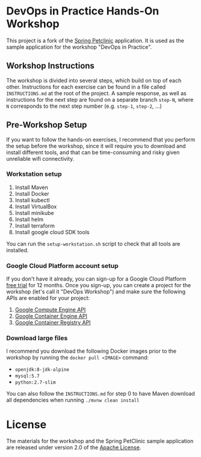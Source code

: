 # DevOps in Practice Hands-On Workshop

This project is a fork of the [Spring Petclinic](https://github.com/spring-projects/spring-petclinic)
application. It is used as the sample application for the workshop "DevOps in Practice".

## Workshop Instructions

The workshop is divided into several steps, which build on top of each other. Instructions for
each exercise can be found in a file called `INSTRUCTIONS.md` at the root of the project. A
sample response, as well as instructions for the next step are found on a separate branch `step-N`,
where `N` corresponds to the next step number (e.g. `step-1`, `step-2`, ...)

## Pre-Workshop Setup

If you want to follow the hands-on exercises, I recommend that you perform the setup before
the workshop, since it will require you to download and install different tools, and that can
be time-consuming and risky given unreliable wifi connectivity.

### Workstation setup

1. Install Maven
2. Install Docker
3. Install kubectl
4. Install VirtualBox
5. Install minikube
6. Install helm
7. Install terraform
8. Install google cloud SDK tools

You can run the `setup-workstation.sh` script to check that all tools are installed.

### Google Cloud Platform account setup

If you don't have it already, you can sign-up for a Google Cloud Platform
[free trial](https://cloud.google.com/free/) for 12 months. Once you sign-up,
you can create a project for the workshop (let's call it "DevOps Workshop") and
make sure the following APIs are enabled for your project:

1. [Google Compute Engine API](https://console.cloud.google.com/apis/api/compute.googleapis.com/overview)
2. [Google Container Engine API](https://console.cloud.google.com/apis/api/container.googleapis.com/overview)
3. [Google Container Registry API](https://console.cloud.google.com/apis/api/containerregistry.googleapis.com/overview)

### Download large files

I recommend you download the following Docker images prior to the workshop by
running the `docker pull <IMAGE>` command:

* `openjdk:8-jdk-alpine`
* `mysql:5.7`
* `python:2.7-slim`

You can also follow the `INSTRUCTIONS.md` for step 0 to have Maven download all
dependencies when running `./mvnw clean install`

# License

The materials for the workshop and the Spring PetClinic sample application are released
under version 2.0 of the [Apache License](http://www.apache.org/licenses/LICENSE-2.0).
